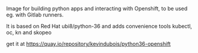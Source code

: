 Image for building python apps and interacting with Openshift, to be used eg. with Gitlab runners.

It is based on Red Hat ubi8/python-36 and adds convenience tools kubectl, oc, kn and skopeo

get it at https://quay.io/repository/kevindubois/python36-openshift
